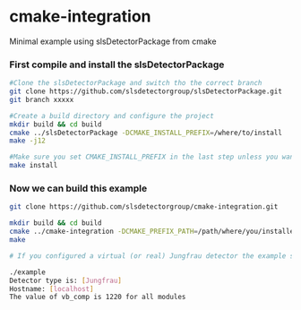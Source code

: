 # cmake-integration

Minimal example using slsDetectorPackage from cmake

### First compile and install the slsDetectorPackage

```bash
#Clone the slsDetectorPackage and switch tho the correct branch
git clone https://github.com/slsdetectorgroup/slsDetectorPackage.git
git branch xxxxx

#Create a build directory and configure the project
mkdir build && cd build
cmake ../slsDetectorPackage -DCMAKE_INSTALL_PREFIX=/where/to/install
make -j12

#Make sure you set CMAKE_INSTALL_PREFIX in the last step unless you want to install to the system location
make install
```

### Now we can build this example

```bash
git clone https://github.com/slsdetectorgroup/cmake-integration.git

mkdir build && cd build
cmake ../cmake-integration -DCMAKE_PREFIX_PATH=/path/where/you/installed
make

# If you configured a virtual (or real) Jungfrau detector the example should give a similar output

./example
Detector type is: [Jungfrau]
Hostname: [localhost]
The value of vb_comp is 1220 for all modules
```